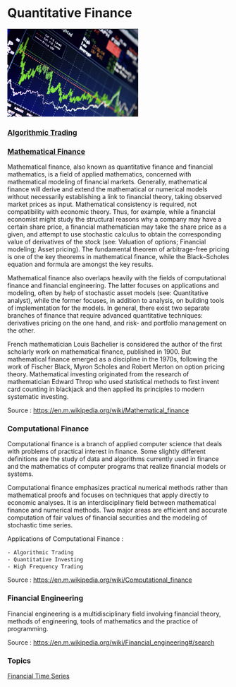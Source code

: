 # Quantitative Finance

![alt text](https://github.com/CatalaniCD/quantitative_finance/blob/main/bg.png?raw=true)

### [Algorithmic Trading](https://github.com/CatalaniCD/quantitative_finance/tree/main/algorithmic_trading/)

### [Mathematical Finance](https://github.com/CatalaniCD/quantitative_finance/tree/main/fundamentals)

Mathematical finance, also known as quantitative finance and financial mathematics, is a field of applied mathematics, concerned with mathematical modeling of financial markets. Generally, mathematical finance will derive and extend the mathematical or numerical models without necessarily establishing a link to financial theory, taking observed market prices as input. Mathematical consistency is required, not compatibility with economic theory. Thus, for example, while a financial economist might study the structural reasons why a company may have a certain share price, a financial mathematician may take the share price as a given, and attempt to use stochastic calculus to obtain the corresponding value of derivatives of the stock (see: Valuation of options; Financial modeling; Asset pricing). The fundamental theorem of arbitrage-free pricing is one of the key theorems in mathematical finance, while the Black–Scholes equation and formula are amongst the key results.

Mathematical finance also overlaps heavily with the fields of computational finance and financial engineering. The latter focuses on applications and modeling, often by help of stochastic asset models (see: Quantitative analyst), while the former focuses, in addition to analysis, on building tools of implementation for the models. In general, there exist two separate branches of finance that require advanced quantitative techniques: derivatives pricing on the one hand, and risk- and portfolio management on the other.

French mathematician Louis Bachelier is considered the author of the first scholarly work on mathematical finance, published in 1900. But mathematical finance emerged as a discipline in the 1970s, following the work of Fischer Black, Myron Scholes and Robert Merton on option pricing theory. Mathematical investing originated from the research of mathematician Edward Throp who used statistical methods to first invent card counting in blackjack and then applied its principles to modern systematic investing.

Source : https://en.m.wikipedia.org/wiki/Mathematical_finance

### Computational Finance
Computational finance is a branch of applied computer science that 
deals with problems of practical interest in finance. 
Some slightly different definitions are the study of data and algorithms 
currently used in finance and the mathematics of computer programs that realize 
financial models or systems.

Computational finance emphasizes practical numerical methods rather 
than mathematical proofs and focuses on techniques that apply directly 
to economic analyses. It is an interdisciplinary field between mathematical 
finance and numerical methods. Two major areas are efficient and accurate 
computation of fair values of financial securities and 
the modeling of stochastic time series.

Applications of Computational Finance :

    - Algorithmic Trading
    - Quantitative Investing
    - High Frequency Trading

Source : https://en.m.wikipedia.org/wiki/Computational_finance

### Financial Engineering
Financial engineering is a multidisciplinary field involving financial theory, 
methods of engineering, tools of mathematics and the practice of programming.

Source : https://en.m.wikipedia.org/wiki/Financial_engineering#/search

### Topics

[Financial Time Series](https://github.com/CatalaniCD/quantitative_finance/blob/main/fundamentals/ftseries.md)
